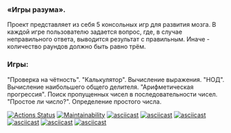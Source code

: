 ### «Игры разума».
 Проект представляет из себя 5 консольных игр для развития мозга.
В каждой игре пользователю задается вопрос, где, в случае неправильного ответа, выводится результат с правильным.
 Иначе - количество раундов должно быть равно трём.

### Игры:

 "Проверка на чётность".
 "Калькулятор". Вычисление выражения.
 "НОД". Вычисление наибольшего общего делителя.
 "Арифметическая прогрессия". Поиск пропущенных чисел в последовательности чисел.
 "Простое ли число?". Определение простого числа.

[![Actions Status](https://github.com/SaliAbdullaeva/java-project-61/actions/workflows/hexlet-check.yml/badge.svg)](https://github.com/SaliAbdullaeva/java-project-61/actions)
[![Maintainability](https://api.codeclimate.com/v1/badges/f42949791707b175b09a/maintainability)](https://codeclimate.com/github/SaliAbdullaeva/java-project-61/maintainability)
[![asciicast](https://asciinema.org/a/16vO82mJoehnqDjeSFK6D1ayC.svg)](https://asciinema.org/a/16vO82mJoehnqDjeSFK6D1ayC)
[![asciicast](https://asciinema.org/a/658384.svg)](https://asciinema.org/a/658384)
[![asciicast](https://asciinema.org/a/658831.svg)](https://asciinema.org/a/658831)
[![asciicast](https://asciinema.org/a/659080.svg)](https://asciinema.org/a/659080)
[![asciicast](https://asciinema.org/a/659086.svg)](https://asciinema.org/a/659086)
[![asciicast](https://asciinema.org/a/660253.svg)](https://asciinema.org/a/660253)
